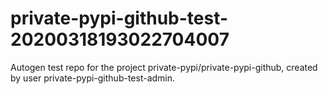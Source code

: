 # private-pypi-github-test-20200318193022704007
Autogen test repo for the project private-pypi/private-pypi-github, created by user private-pypi-github-test-admin.
